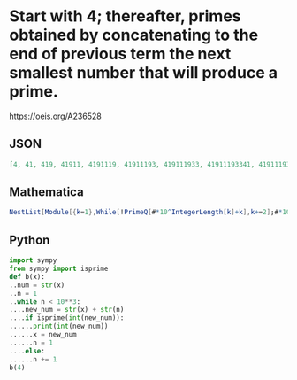 # Start with 4; thereafter, primes obtained by concatenating to the end of previous term the next smallest number that will produce a prime\.
https://oeis.org/A236528
## JSON
```JSON
[4, 41, 419, 41911, 4191119, 41911193, 419111933, 41911193341, 4191119334151, 419111933415151, 41911193341515187, 4191119334151518719, 419111933415151871963, 41911193341515187196323, 4191119334151518719632313, 419111933415151871963231329]
```
## Mathematica
```Mathematica
NestList[Module[{k=1},While[!PrimeQ[#*10^IntegerLength[k]+k],k+=2];#*10^IntegerLength[k]+ k]&,4,20] (* _Harvey P. Dale_, Jul 20 2024 *)
```
## Python
```Python
import sympy
from sympy import isprime
def b(x):
..num = str(x)
..n = 1
..while n < 10**3:
....new_num = str(x) + str(n)
....if isprime(int(new_num)):
......print(int(new_num))
......x = new_num
......n = 1
....else:
......n += 1
b(4)
```
